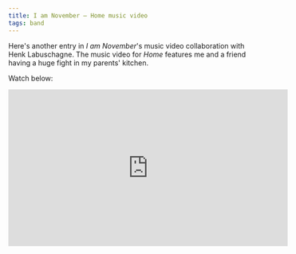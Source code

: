 ```yaml
---
title: I am November — Home music video
tags: band
---
```


Here's another entry in *I am November*'s music video collaboration with Henk Labuschagne. The music video for *Home* features me and a friend having a huge fight in my parents' kitchen.

Watch below:

<iframe width="560" height="315" src="https://www.youtube.com/embed/XHs5eQKYgSw" title="YouTube video player" frameborder="0" allow="accelerometer; autoplay; clipboard-write; encrypted-media; gyroscope; picture-in-picture" allowfullscreen></iframe>
